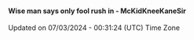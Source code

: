#### Wise man says only fool rush in - McKidKneeKaneSir
Updated on 07/03/2024 - 00:31:24 (UTC) Time Zone
